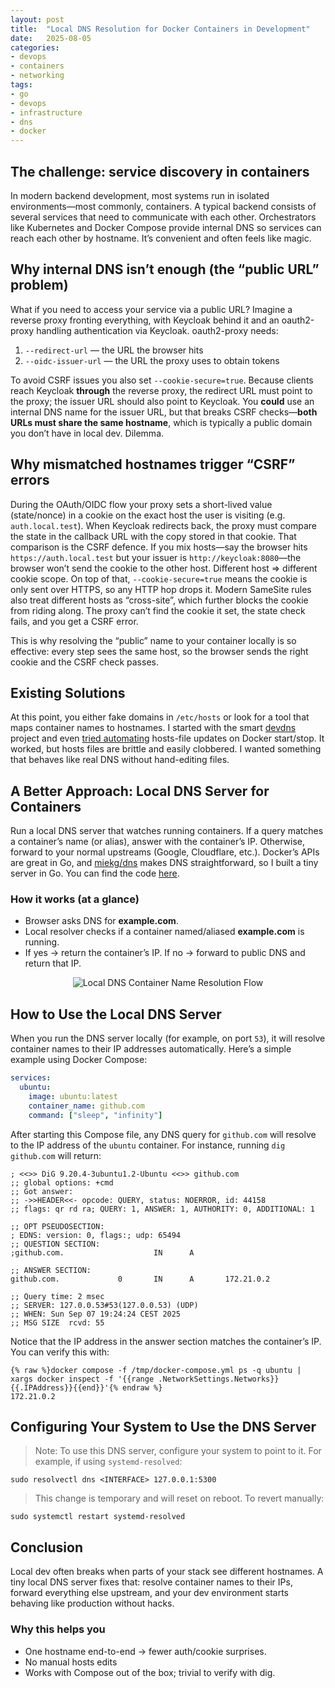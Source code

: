 ```yaml
---
layout: post
title:  "Local DNS Resolution for Docker Containers in Development"
date:   2025-08-05
categories:
- devops
- containers
- networking
tags:
- go
- devops
- infrastructure
- dns
- docker
---
```


## The challenge: service discovery in containers

In modern backend development, most systems run in isolated environments—most commonly, containers. A typical backend consists of several services that need to communicate with each other. Orchestrators like Kubernetes and Docker Compose provide internal DNS so services can reach each other by hostname. It’s convenient and often feels like magic.

## Why internal DNS isn’t enough (the “public URL” problem)

What if you need to access your service via a public URL? Imagine a reverse proxy fronting everything, with Keycloak behind it and an oauth2-proxy handling authentication via Keycloak. oauth2-proxy needs:

1. `--redirect-url` — the URL the browser hits
2. `--oidc-issuer-url` — the URL the proxy uses to obtain tokens

To avoid CSRF issues you also set `--cookie-secure=true`. Because clients reach Keycloak **through** the reverse proxy, the redirect URL must point to the proxy; the issuer URL should also point to Keycloak. You __could__ use an internal DNS name for the issuer URL, but that breaks CSRF checks—**both URLs must share the same hostname**, which is typically a public domain you don’t have in local dev. Dilemma.

## Why mismatched hostnames trigger “CSRF” errors

During the OAuth/OIDC flow your proxy sets a short-lived value (state/nonce) in a cookie on the exact host the user is visiting (e.g. `auth.local.test`). When Keycloak redirects back, the proxy must compare the state in the callback URL with the copy stored in that cookie. That comparison is the CSRF defence.
If you mix hosts—say the browser hits `https://auth.local.test` but your issuer is `http://keycloak:8080`—the browser won’t send the cookie to the other host. Different host => different cookie scope. On top of that, `--cookie-secure=true` means the cookie is only sent over HTTPS, so any HTTP hop drops it. Modern SameSite rules also treat different hosts as “cross-site”, which further blocks the cookie from riding along. The proxy can’t find the cookie it set, the state check fails, and you get a CSRF error.

This is why resolving the “public” name to your container locally is so effective: every step sees the same host, so the browser sends the right cookie and the CSRF check passes.

## Existing Solutions

At this point, you either fake domains in `/etc/hosts` or look for a tool that maps container names to hostnames. I started with the smart [devdns](https://github.com/ruudud/devdns) project and even [tried automating](https://github.com/krjakbrjak/name_resolver/tree/f92d96ada706d4d760693dc8adfb0f4f9656f0ec) hosts-file updates on Docker start/stop. It worked, but hosts files are brittle and easily clobbered. I wanted something that behaves like real DNS without hand-editing files.

## A Better Approach: Local DNS Server for Containers

Run a local DNS server that watches running containers. If a query matches a container’s name (or alias), answer with the container’s IP. Otherwise, forward to your normal upstreams (Google, Cloudflare, etc.). Docker’s APIs are great in Go, and [miekg/dns](https://github.com/miekg/dns) makes DNS straightforward, so I built a tiny server in Go. You can find the code [here](https://github.com/krjakbrjak/name_resolver).

### How it works (at a glance)
* Browser asks DNS for **example.com**.
* Local resolver checks if a container named/aliased **example.com** is running.
* If yes → return the container’s IP. If no → forward to public DNS and return that IP.

<p align="center">
  <img src="/images/posts/Local DNS Resolution for Docker Containers in Development/flow.svg" alt="Local DNS Container Name Resolution Flow"/>
</p>

## How to Use the Local DNS Server
When you run the DNS server locally (for example, on port `53`), it will resolve container names to their IP addresses automatically. Here’s a simple example using Docker Compose:

```yaml
services:
  ubuntu:
    image: ubuntu:latest
    container_name: github.com
    command: ["sleep", "infinity"]
```

After starting this Compose file, any DNS query for `github.com` will resolve to the IP address of the `ubuntu` container. For instance, running `dig github.com` will return:

```shell
; <<>> DiG 9.20.4-3ubuntu1.2-Ubuntu <<>> github.com
;; global options: +cmd
;; Got answer:
;; ->>HEADER<<- opcode: QUERY, status: NOERROR, id: 44158
;; flags: qr rd ra; QUERY: 1, ANSWER: 1, AUTHORITY: 0, ADDITIONAL: 1

;; OPT PSEUDOSECTION:
; EDNS: version: 0, flags:; udp: 65494
;; QUESTION SECTION:
;github.com.                    IN      A

;; ANSWER SECTION:
github.com.             0       IN      A       172.21.0.2

;; Query time: 2 msec
;; SERVER: 127.0.0.53#53(127.0.0.53) (UDP)
;; WHEN: Sun Sep 07 19:24:24 CEST 2025
;; MSG SIZE  rcvd: 55
```

Notice that the IP address in the answer section matches the container’s IP. You can verify this with:

```shell
{% raw %}docker compose -f /tmp/docker-compose.yml ps -q ubuntu | xargs docker inspect -f '{{range .NetworkSettings.Networks}}{{.IPAddress}}{{end}}'{% endraw %}
172.21.0.2
```

## Configuring Your System to Use the DNS Server

> Note: To use this DNS server, configure your system to point to it. For example, if using `systemd-resolved`:
```shell
sudo resolvectl dns <INTERFACE> 127.0.0.1:5300
```
> This change is temporary and will reset on reboot. To revert manually:
```shell
sudo systemctl restart systemd-resolved
```

## Conclusion

Local dev often breaks when parts of your stack see different hostnames. A tiny local DNS server fixes that: resolve container names to their IPs, forward everything else upstream, and your dev environment starts behaving like production without hacks.

### Why this helps you

* One hostname end-to-end → fewer auth/cookie surprises.
* No manual hosts edits
* Works with Compose out of the box; trivial to verify with dig.
